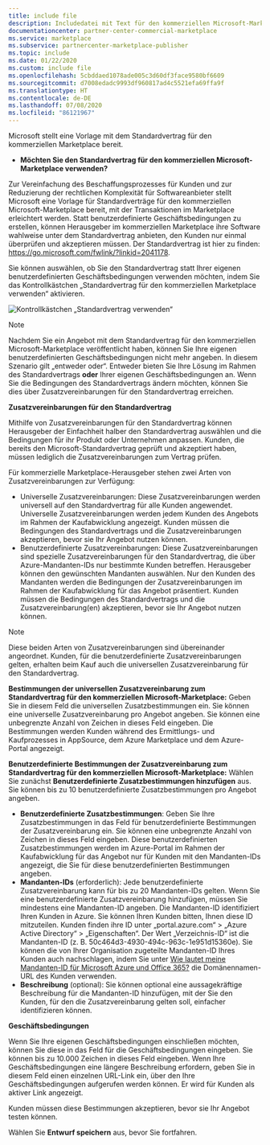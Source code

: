 ```yaml
---
title: include file
description: Includedatei mit Text für den kommerziellen Microsoft-Marketplace
documentationcenter: partner-center-commercial-marketplace
ms.service: marketplace
ms.subservice: partnercenter-marketplace-publisher
ms.topic: include
ms.date: 01/22/2020
ms.custom: include file
ms.openlocfilehash: 5cbddaed1078ade005c3d60df3face9580bf6609
ms.sourcegitcommit: d7008edadc9993df960817ad4c5521efa69ffa9f
ms.translationtype: HT
ms.contentlocale: de-DE
ms.lasthandoff: 07/08/2020
ms.locfileid: "86121967"
---
```

Microsoft stellt eine Vorlage mit dem Standardvertrag für den kommerziellen Marketplace bereit.

- **Möchten Sie den Standardvertrag für den kommerziellen Microsoft-Marketplace verwenden?**

Zur Vereinfachung des Beschaffungsprozesses für Kunden und zur Reduzierung der rechtlichen Komplexität für Softwareanbieter stellt Microsoft eine Vorlage für Standardverträge für den kommerziellen Microsoft-Marketplace bereit, mit der Transaktionen im Marketplace erleichtert werden. Statt benutzerdefinierte Geschäftsbedingungen zu erstellen, können Herausgeber im kommerziellen Marketplace ihre Software wahlweise unter dem Standardvertrag anbieten, den Kunden nur einmal überprüfen und akzeptieren müssen. Der Standardvertrag ist hier zu finden: https://go.microsoft.com/fwlink/?linkid=2041178.

Sie können auswählen, ob Sie den Standardvertrag statt Ihrer eigenen benutzerdefinierten Geschäftsbedingungen verwenden möchten, indem Sie das Kontrollkästchen „Standardvertrag für den kommerziellen Marketplace verwenden“ aktivieren.

![Kontrollkästchen „Standardvertrag verwenden“](./media/use-standard-contract.png)

> [!NOTE]
> Nachdem Sie ein Angebot mit dem Standardvertrag für den kommerziellen Microsoft-Marketplace veröffentlicht haben, können Sie Ihre eigenen benutzerdefinierten Geschäftsbedingungen nicht mehr angeben. In diesem Szenario gilt „entweder oder“. Entweder bieten Sie Ihre Lösung im Rahmen des Standardvertrags **oder** Ihrer eigenen Geschäftsbedingungen an. Wenn Sie die Bedingungen des Standardvertrags ändern möchten, können Sie dies über Zusatzvereinbarungen für den Standardvertrag erreichen.

**Zusatzvereinbarungen für den Standardvertrag**

Mithilfe von Zusatzvereinbarungen für den Standardvertrag können Herausgeber der Einfachheit halber den Standardvertrag auswählen und die Bedingungen für ihr Produkt oder Unternehmen anpassen. Kunden, die bereits den Microsoft-Standardvertrag geprüft und akzeptiert haben, müssen lediglich die Zusatzvereinbarungen zum Vertrag prüfen.

Für kommerzielle Marketplace-Herausgeber stehen zwei Arten von Zusatzvereinbarungen zur Verfügung:

- Universelle Zusatzvereinbarungen: Diese Zusatzvereinbarungen werden universell auf den Standardvertrag für alle Kunden angewendet. Universelle Zusatzvereinbarungen werden jedem Kunden des Angebots im Rahmen der Kaufabwicklung angezeigt. Kunden müssen die Bedingungen des Standardvertrags und die Zusatzvereinbarungen akzeptieren, bevor sie Ihr Angebot nutzen können.
- Benutzerdefinierte Zusatzvereinbarungen: Diese Zusatzvereinbarungen sind spezielle Zusatzvereinbarungen für den Standardvertrag, die über Azure-Mandanten-IDs nur bestimmte Kunden betreffen. Herausgeber können den gewünschten Mandanten auswählen. Nur den Kunden des Mandanten werden die Bedingungen der Zusatzvereinbarungen im Rahmen der Kaufabwicklung für das Angebot präsentiert.  Kunden müssen die Bedingungen des Standardvertrags und die Zusatzvereinbarung(en) akzeptieren, bevor sie Ihr Angebot nutzen können.

>[!NOTE]
> Diese beiden Arten von Zusatzvereinbarungen sind übereinander angeordnet. Kunden, für die benutzerdefinierte Zusatzvereinbarungen gelten, erhalten beim Kauf auch die universellen Zusatzvereinbarung für den Standardvertrag.

**Bestimmungen der universellen Zusatzvereinbarung zum Standardvertrag für den kommerziellen Microsoft-Marketplace:** Geben Sie in diesem Feld die universellen Zusatzbestimmungen ein. Sie können eine universelle Zusatzvereinbarung pro Angebot angeben. Sie können eine unbegrenzte Anzahl von Zeichen in dieses Feld eingeben. Die Bestimmungen werden Kunden während des Ermittlungs- und Kaufprozesses in AppSource, dem Azure Marketplace und dem Azure-Portal angezeigt.

**Benutzerdefinierte Bestimmungen der Zusatzvereinbarung zum Standardvertrag für den kommerziellen Microsoft-Marketplace:** Wählen Sie zunächst **Benutzerdefinierte Zusatzbestimmungen hinzufügen** aus. Sie können bis zu 10 benutzerdefinierte Zusatzbestimmungen pro Angebot angeben.

- **Benutzerdefinierte Zusatzbestimmungen**: Geben Sie Ihre Zusatzbestimmungen in das Feld für benutzerdefinierte Bestimmungen der Zusatzvereinbarung ein. Sie können eine unbegrenzte Anzahl von Zeichen in dieses Feld eingeben. Diese benutzerdefinierten Zusatzbestimmungen werden im Azure-Portal im Rahmen der Kaufabwicklung für das Angebot nur für Kunden mit den Mandanten-IDs angezeigt, die Sie für diese benutzerdefinierten Bestimmungen angeben.  
- **Mandanten-IDs** (erforderlich): Jede benutzerdefinierte Zusatzvereinbarung kann für bis zu 20 Mandanten-IDs gelten. Wenn Sie eine benutzerdefinierte Zusatzvereinbarung hinzufügen, müssen Sie mindestens eine Mandanten-ID angeben. Die Mandanten-ID identifiziert Ihren Kunden in Azure. Sie können Ihren Kunden bitten, Ihnen diese ID mitzuteilen. Kunden finden ihre ID unter „portal.azure.com“ > „Azure Active Directory“ > „Eigenschaften“. Der Wert „Verzeichnis-ID“ ist die Mandanten-ID (z. B. 50c464d3-4930-494c-963c-1e951d15360e). Sie können die von Ihrer Organisation zugeteilte Mandanten-ID Ihres Kunden auch nachschlagen, indem Sie unter [Wie lautet meine Mandanten-ID für Microsoft Azure und Office 365?](https://www.whatismytenantid.com) die Domänennamen-URL des Kunden verwenden.
- **Beschreibung** (optional): Sie können optional eine aussagekräftige Beschreibung für die Mandanten-ID hinzufügen, mit der Sie den Kunden, für den die Zusatzvereinbarung gelten soll, einfacher identifizieren können.

**Geschäftsbedingungen**

Wenn Sie Ihre eigenen Geschäftsbedingungen einschließen möchten, können Sie diese in das Feld für die Geschäftsbedingungen eingeben. Sie können bis zu 10.000 Zeichen in dieses Feld eingeben. Wenn Ihre Geschäftsbedingungen eine längere Beschreibung erfordern, geben Sie in diesem Feld einen einzelnen URL-Link ein, über den Ihre Geschäftsbedingungen aufgerufen werden können. Er wird für Kunden als aktiver Link angezeigt.

Kunden müssen diese Bestimmungen akzeptieren, bevor sie Ihr Angebot testen können.

Wählen Sie **Entwurf speichern** aus, bevor Sie fortfahren.
